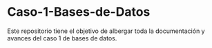 # Caso-1-Bases-de-Datos
Este repositorio tiene el objetivo de albergar toda la documentación y avances del caso 1 de bases de datos. 
